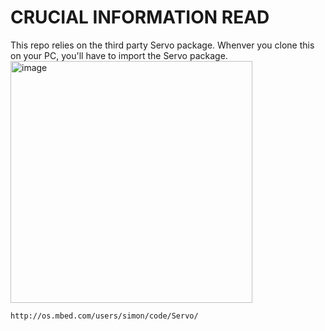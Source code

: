 # CRUCIAL INFORMATION READ
This repo relies on the third party Servo package. Whenver you clone this on your PC, you'll have to import the Servo package.
<img width="387" alt="image" src="https://github.com/GBlackwell1/booby_trap-201/assets/76234706/bad319e4-e4aa-4d8d-8bc0-4c199353d9b2">
```
http://os.mbed.com/users/simon/code/Servo/
```
